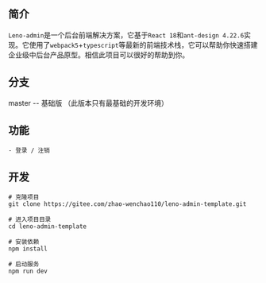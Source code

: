 ## 简介

`Leno-admin`是一个后台前端解决方案，它基于`React 18`和`ant-design 4.22.6`实现。它使用了`webpack5`+`typescript`等最新的前端技术栈，它可以帮助你快速搭建企业级中后台产品原型。相信此项目可以很好的帮助到你。

## 分支

master -- 基础版 （此版本只有最基础的开发环境）

## 功能

```
- 登录 / 注销
```

## 开发

```git
# 克隆项目
git clone https://gitee.com/zhao-wenchao110/leno-admin-template.git

# 进入项目目录
cd leno-admin-template

# 安装依赖
npm install

# 启动服务
npm run dev
```
